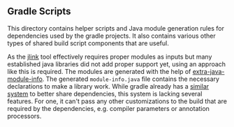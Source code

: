 ## Gradle Scripts

This directory contains helper scripts and Java module generation rules for dependencies used by the gradle projects.
It also contains various other types of shared build script components that are useful.

As the [jlink](https://docs.oracle.com/en/java/javase/17/docs/specs/man/jlink.html) tool
effectively requires proper modules as inputs but many established java
libraries did not add proper support yet, using an approach like this is required.
The modules are generated with the help of [extra-java-module-info](https://github.com/gradlex-org/extra-java-module-info).
The generated `module-info.java` file contains the necessary declarations to make a library work.
While gradle already has a [similar system](https://docs.gradle.org/current/userguide/platforms.html)
to better share dependencies, this system is lacking several features.
For one, it can't pass any other customizations to the build that are required by the dependencies,
e.g. compiler parameters or annotation processors.